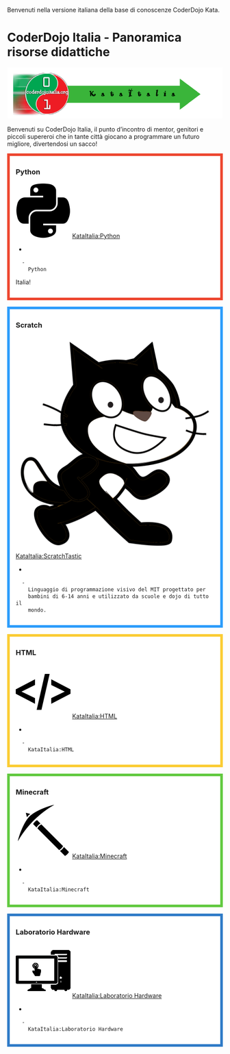 Benvenuti nella versione italiana della base di conoscenze CoderDojo
Kata.

# CoderDojo Italia - Panoramica risorse didattiche

![../files/KataItalia.png](../files/KataItalia.png "../files/KataItalia.png")

Benvenuti su CoderDojo Italia, il punto d’incontro di mentor, genitori e
piccoli supereroi che in tante città giocano a programmare un futuro
migliore, divertendosi un
sacco\!

<div style="margin:0; margin-top:0px; margin-bottom:15px; margin-right:0px; border:6px solid #ed462f; padding:.3em 1em 1em 1em; background-color:#FFFFFF;">

### Python

![../files/snakesicon.png](../files/snakesicon.png "../files/snakesicon.png")
[KataItalia:Python](KataItalia:Python.md)

  - 
    
      -   
        Python
Italia\!

  

</div>

<div style="margin:0; margin-top:0px; margin-bottom:15px; margin-right:0px; border:6px solid #2c9cfb; padding:.3em 1em 1em 1em; background-color:#FFFFFF;">

### Scratch

![Kata\_scratch-icon3.png](../files/Kata_scratch-icon3.png
"../files/Kata_scratch-icon3.png") [KataItalia:ScratchTastic](KataItalia:ScratchTastic.md)

  - 
    
      -   
        Linguaggio di programmazione visivo del MIT progettato per
        bambini di 6-14 anni e utilizzato da scuole e dojo di tutto il
        mondo.

  

</div>

<div style="margin:0; margin-top:0px; margin-bottom:15px; margin-right:0px; border:6px solid #fbcc33; padding:.3em 1em 1em 1em; background-color:#FFFFFF;">

### HTML

![../files/HTMLicon2.png](../files/HTMLicon2.png "../files/HTMLicon2.png")
[KataItalia:HTML](KataItalia:HTML.md)

  - 
    
      -   
        KataItalia:HTML

  

</div>

<div style="margin:0; margin-top:0px; margin-bottom:15px; margin-right:0px; border:6px solid #61c93f; padding:.3em 1em 1em 1em; background-color:#FFFFFF;">

### Minecraft

![ link=KataItalia:Minecraft|left|100px](../files/Kata_banners_minecrafticon.png
" link=KataItalia:Minecraft|left|100px")
[KataItalia:Minecraft](KataItalia:Minecraft.md)

  - 
    
      -   
        KataItalia:Minecraft

  

</div>

<div style="margin:0; margin-top:0px; margin-bottom:15px; margin-right:0px; border:6px solid #2e7ac7; padding:.3em 1em 1em 1em; background-color:#FFFFFF;">

### Laboratorio Hardware

![../files/labicon2.png](../files/labicon2.png "../files/labicon2.png") [KataItalia:Laboratorio
Hardware](KataItalia:Laboratorio_Hardware.md)

  - 
    
      -   
        KataItalia:Laboratorio Hardware

  

</div>
